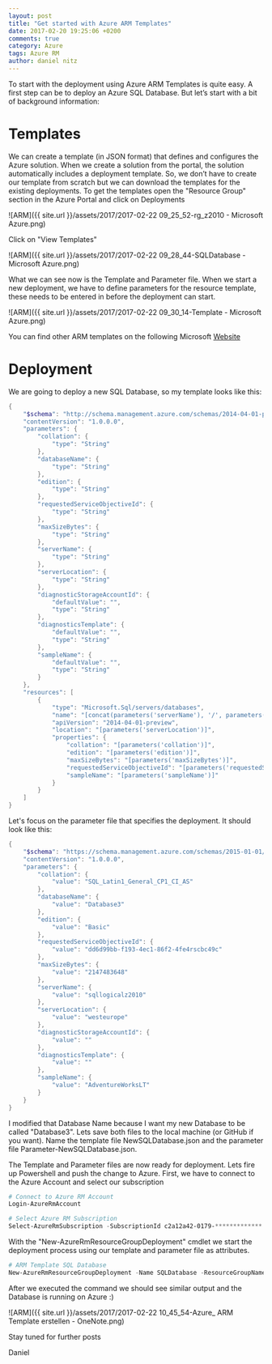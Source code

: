 ```yaml
---
layout: post
title: "Get started with Azure ARM Templates"
date: 2017-02-20 19:25:06 +0200
comments: true
category: Azure
tags: Azure RM
author: daniel nitz
---
```


To start with the deployment using Azure ARM Templates is quite easy. A first step can be to deploy an Azure SQL Database. But let’s start with a bit of background information:

<!-- more -->

# Templates

We can create a template (in JSON format) that defines and configures the Azure solution. When we create a solution from the portal, the solution automatically includes a deployment template. So, we don’t have to create our template from scratch but we can download the templates for the existing deployments. 
To get the templates open the "Resource Group" section in the Azure Portal and click on Deployments

![ARM]({{ site.url }}/assets/2017/2017-02-22 09_25_52-rg_z2010 - Microsoft Azure.png)

Click on "View Templates"

![ARM]({{ site.url }}/assets/2017/2017-02-22 09_28_44-SQLDatabase - Microsoft Azure.png)

What we can see now is the Template and Parameter file. When we start a new deployment, we have to define parameters for the resource template, these needs to be entered in before the deployment can start. 

![ARM]({{ site.url }}/assets/2017/2017-02-22 09_30_14-Template - Microsoft Azure.png)

You can find other ARM templates on the following Microsoft [Website](https://azure.microsoft.com/en-us/resources/templates/)

# Deployment

We are going to deploy a new SQL Database, so my template looks like this:

```powershell
{
    "$schema": "http://schema.management.azure.com/schemas/2014-04-01-preview/deploymentTemplate.json#",
    "contentVersion": "1.0.0.0",
    "parameters": {
        "collation": {
            "type": "String"
        },
        "databaseName": {
            "type": "String"
        },
        "edition": {
            "type": "String"
        },
        "requestedServiceObjectiveId": {
            "type": "String"
        },
        "maxSizeBytes": {
            "type": "String"
        },
        "serverName": {
            "type": "String"
        },
        "serverLocation": {
            "type": "String"
        },
        "diagnosticStorageAccountId": {
            "defaultValue": "",
            "type": "String"
        },
        "diagnosticsTemplate": {
            "defaultValue": "",
            "type": "String"
        },
        "sampleName": {
            "defaultValue": "",
            "type": "String"
        }
    },
    "resources": [
        {
            "type": "Microsoft.Sql/servers/databases",
            "name": "[concat(parameters('serverName'), '/', parameters('databaseName'))]",
            "apiVersion": "2014-04-01-preview",
            "location": "[parameters('serverLocation')]",
            "properties": {
                "collation": "[parameters('collation')]",
                "edition": "[parameters('edition')]",
                "maxSizeBytes": "[parameters('maxSizeBytes')]",
                "requestedServiceObjectiveId": "[parameters('requestedServiceObjectiveId')]",
                "sampleName": "[parameters('sampleName')]"
            }
        }
    ]
}
```

Let's focus on the parameter file that specifies the deployment. It should look like this:

```powershell
{
    "$schema": "https://schema.management.azure.com/schemas/2015-01-01/deploymentParameters.json#",
    "contentVersion": "1.0.0.0",
    "parameters": {
        "collation": {
            "value": "SQL_Latin1_General_CP1_CI_AS"
        },
        "databaseName": {
            "value": "Database3"
        },
        "edition": {
            "value": "Basic"
        },
        "requestedServiceObjectiveId": {
            "value": "dd6d99bb-f193-4ec1-86f2-4fe4rscbc49c"
        },
        "maxSizeBytes": {
            "value": "2147483648"
        },
        "serverName": {
            "value": "sqllogicalz2010"
        },
        "serverLocation": {
            "value": "westeurope"
        },
        "diagnosticStorageAccountId": {
            "value": ""
        },
        "diagnosticsTemplate": {
            "value": ""
        },
        "sampleName": {
            "value": "AdventureWorksLT"
        }
    }
}
```

I modified that Database Name because I want my new Database to be called "Database3". Lets save both files to the local machine (or GitHub if you want). Name the template file NewSQLDatabase.json and the parameter file Parameter-NewSQLDatabase.json.

The Template and Parameter files are now ready for deployment. Lets fire up Powershell and push the change to Azure. 
First, we have to connect to the Azure Account and select our subscription

```powershell
# Connect to Azure RM Account
Login-AzureRmAccount

# Select Azure RM Subscription
Select-AzureRmSubscription -SubscriptionId c2a12a42-0179-*************
```

With the "New-AzureRmResourceGroupDeployment" cmdlet we start the deployment process using our template and parameter file as attributes.

```powershell
# ARM Template SQL Database
New-AzureRmResourceGroupDeployment -Name SQLDatabase -ResourceGroupName rg_Z2010 -TemplateFile "F:\Templates\SQL Database\NewSQLDatabase.json" -TemplateParameterFile "F:\Parameters\SQL Database\Parameter-NewSQLDatabase.json"
```

After we executed the command we should see similar output and the Database is running on Azure :)

![ARM]({{ site.url }}/assets/2017/2017-02-22 10_45_54-Azure_ ARM Template erstellen - OneNote.png)

Stay tuned for further posts

Daniel

